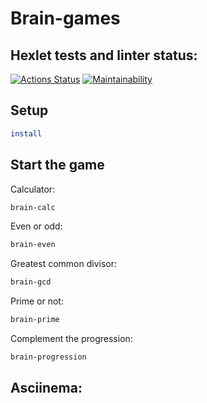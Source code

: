 # Brain-games

## Hexlet tests and linter status:

[![Actions Status](https://github.com/OBJS/frontend-project-44/workflows/hexlet-check/badge.svg)](https://github.com/OBJS/frontend-project-44/actions)
[![Maintainability](https://api.codeclimate.com/v1/badges/9932eaa1e2d6c4ecc988/maintainability)](https://codeclimate.com/github/OBJS/frontend-project-44/maintainability)

## Setup

```bash
install
```

## Start the game

Calculator:
```bash
brain-calc
```

Even or odd:
```bash
brain-even
```

Greatest common divisor:
```bash
brain-gcd
```

Prime or not:
```bash
brain-prime
```

Complement the progression:
```bash
brain-progression
```

## Asciinema:

<script id="asciicast-549262" src="https://asciinema.org/a/549262.js" async></script>

<script id="asciicast-549506" src="https://asciinema.org/a/549506.js" async></script>

<script id="asciicast-555380" src="https://asciinema.org/a/555380.js" async></script>

<script id="asciicast-555596" src="https://asciinema.org/a/555596.js" async></script>

<script id="asciicast-555599" src="https://asciinema.org/a/555599.js" async></script>